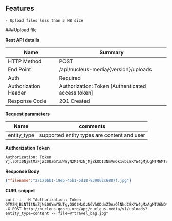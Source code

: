 Features 
------------

	- Upload files less than 5 MB size
	
	
###Upload file

**Rest API details**

| Name | Summary |
|------------------------|--------|
| HTTP Method | POST |
| End Point | /api/nucleus-media/{version}/uploads |
| Auth | Required |
| Authorization Header | Authorization: Token [Authenticated access token]
| Response Code | 201 Created |


**Request parameters**

| Name | comments |
|------------------------|--------|
| entity_type | supported entity types are content and user |

**Authorization Token**
```
Authorization: Token YjllOTI0NjEtMzFjZC00ZGYxLWEyN2MtNzNjMjZkODI3NmVmOk1vbiBKYW4gMjUgMTM6MTc6MTAgSVNUIDIwMTY6MTQ1MzcwODAzMDAwNg==
```

**Response Body**

```json
{"filename":"27170bb1-19eb-45b1-bd18-839062c6887f.jpg"}
```


**CURL snippet**

```posh
curl -i  -H "Authorization: Token OTM2NjBiNTItNmZjNi00YmY5LTgyOGQtMzQzNGVhODdmZDAzOlNhdCBKYW4gMzAgMTU6NDM6MTMgSVNUIDIwMTY6MTQ1NDE0ODc5MzM0Ng=="   -X POST http://nucleus.gooru.org/api/nucleus-media/v1/uploads?entity_type=content -F file=@"travel_bag.jpg"
```

